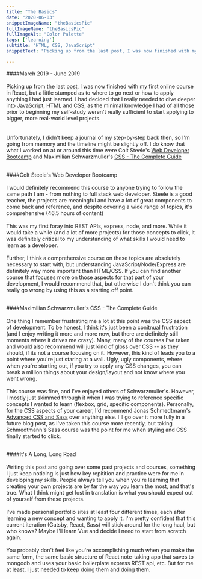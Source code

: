 ```yaml
---
title: "The Basics"
date: "2020-06-03"
snippetImageName: "theBasicsPic"
fullImageName: "theBasicsPic"
fullImageAlt: "Color Palette"
tags: ['learning']
subtitle: "HTML, CSS, JavaScript"
snippetText: "Picking up from the last post, I was now finished with my first online course in React, but a little stumped as to where to go next or how to apply anything I had just learned.  I had decided that I really needed to dive deeper into JavaScript, HTML and CSS, as the minimal knowledge I had of all those prior to beginning my self-study weren't really sufficient to start applying to bigger, more real-world level projects."

---
```

####March 2019 - June 2019
<br>
<br>
Picking up from the last <a href = "/posts/first-forays/">post</a>, I was now finished with my first online course in React, but a little stumped as to where to go next or how to apply anything I had just learned.  I had decided that I really needed to dive deeper into JavaScript, HTML and CSS, as the minimal knowledge I had of all those prior to beginning my self-study weren't really sufficient to start applying to bigger, more real-world level projects.  
<br>
<br>
Unfortunately, I didn't keep a journal of my step-by-step back then, so I'm going from memory and the timeline might be slightly off.  I do know that what I worked on at or around this time were Colt Steele's <a href = "https://www.udemy.com/course/the-web-developer-bootcamp/">Web Developer Bootcamp</a> and Maximilian Schwarzmuller's <a href = "https://www.udemy.com/course/css-the-complete-guide-incl-flexbox-grid-sass/">CSS - The Complete Guide</a>
<br>
<br>

####Colt Steele's Web Developer Bootcamp
<br>
<br>
I would definitely recommend this course to anyone trying to follow the same path I am - from nothing to full stack web developer.  Steele is a good teacher, the projects are meaningful and have a lot of great components to come back and reference, and despite covering a wide range of topics, it's comprehensive (46.5 hours of content)
<br>
<br>
This was my first foray into REST APIs, express, node, and more.  While it would take a while (and a lot of more projects) for those concepts to click, it was definitely critical to my understanding of what skills I would need to learn as a developer.
<br>
<br>
Further, I think a comprehensive course on these topics are absolutely necessary to start with, but understanding JavaScript/Node/Express are definitely way more important than HTML/CSS.  If you can find another course that focuses more on those aspects for that part of your development, I would recommend that, but otherwise I don't think you can really go wrong by using this as a starting off point.
<br>
<br>

####Maximilian Schwarzmuller's CSS - The Complete Guide
<br>
<br>
One thing I remember frustrating me a lot at this point was the CSS aspect of development.  To be honest, I think it's just been a conitnual frustration (and I enjoy writing it more and more now, but there are definitely still moments where it drives me crazy).  Many, many of the courses I've taken and would also recommend will just kind of gloss over CSS -- as they should, if its not a course focusing on it.  However, this kind of leads you to a point where you're just staring at a wall.  Ugly, ugly components, where when you're starting out, if you try to apply any CSS changes, you can break a million things about your design/layout and not know where you went wrong.
<br>
<br>
This course was fine, and I've enjoyed others of Schwarzmuller's.  However, I mostly just skimmed through it when I was trying to reference specific concepts I wanted to learn (flexbox, grid, specific components).  Personally, for the CSS aspects of your career, I'd recommend Jonas Schmedtmann's <a href = "https://www.udemy.com/course/advanced-css-and-sass">Advanced CSS and Sass</a> over anything else.   I'll go over it more fully in a future blog post, as I've taken this course more recently, but taking Schmedtmann's Sass course was the point for me when styling and CSS finally started to click.
<br>
<br>

####It's A Long, Long Road
<br>
<br>
Writing this post and going over some past projects and courses, something I just keep noticing is just how key repitition and practice were for me in developing my skills.  People always tell you when you're learning that creating your own projects are by far the way you learn the most, and that's true.  What I think might get lost in translation is what you should expect out of yourself from these projects.
<br>
<br>
I've made personal portfolio sites at least four different times, each after learning a new concept and wanting to apply it.  I'm pretty confident that this current iteration (Gatsby, React, Sass) will stick around for the long haul, but who knows?  Maybe I'll learn Vue and decide I need to start from scratch again.
<br>
<br>
You probably don't feel like you're accomplishing much when you make the same form, the same basic structure of React note-taking app that saves to mongodb and uses your basic boilerplate express REST api, etc.  But for me at least, I just needed to keep doing them and doing them.